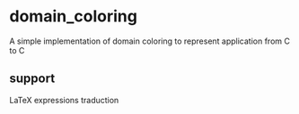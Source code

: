 # domain_coloring
A simple implementation of domain coloring to represent application from C to C

## support 
LaTeX expressions traduction
